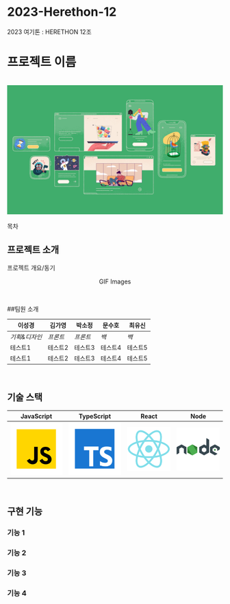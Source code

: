 # 2023-Herethon-12

2023 여기톤 : HERETHON 12조

# 프로젝트 이름

<p align="center">
  <br>
  <img src="./images/common/logo-sample.jpeg">
  <br>
</p>

목차

## 프로젝트 소개

<p align="justify">
프로젝트 개요/동기
</p>

<p align="center">
GIF Images
</p>

<br>

##팀원 소개

| 이성경        | 김가영   | 박소정   | 문수호  | 최유신  |
| ------------- | -------- | -------- | ------- | ------- |
| _기획&디자인_ | _프론트_ | _프론트_ | _백_    | _백_    |
| 테스트1       | 테스트2  | 테스트3  | 테스트4 | 테스트5 |
| 테스트1       | 테스트2  | 테스트3  | 테스트4 | 테스트5 |

<br>

## 기술 스택

| JavaScript | TypeScript |  React   |  Node   |
| :--------: | :--------: | :------: | :-----: |
|   ![js]    |   ![ts]    | ![react] | ![node] |

<br>

## 구현 기능

### 기능 1

### 기능 2

### 기능 3

### 기능 4

<br>

<!-- Stack Icon Refernces -->

[js]: /images/stack/javascript.svg
[ts]: /images/stack/typescript.svg
[react]: /images/stack/react.svg
[node]: /images/stack/node.svg
